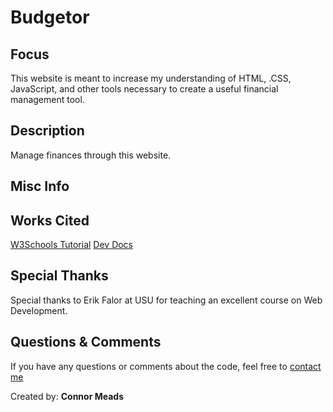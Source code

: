 # Budgetor
## Focus
This website is meant to increase my understanding of HTML, .CSS, JavaScript, and other tools necessary to create a useful financial management tool.

## Description
Manage finances through this website.

## Misc Info

## Works Cited
[W3Schools Tutorial](https://www.w3schools.com/html/default.asp)
[Dev Docs](https://devdocs.io/)

## Special Thanks
Special thanks to Erik Falor at USU for teaching an excellent course on Web Development.

## Questions & Comments
If you have any questions or comments about the code, feel free to [contact me](mailto:connor.meads@live.com)

Created by: **Connor Meads**